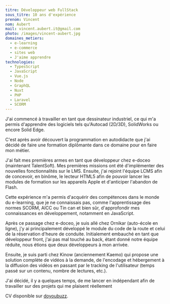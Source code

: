 ```yaml
---
titre: Développeur web FullStack
sous_titre: 10 ans d'expérience
prenom: Vincent
nom: Aubert
mail: vincent.aubert.it@gmail.com
photo: /images/vincent-aubert.jpg
domaines_metiers:
  - e-learning
  - e-commerce
  - sites web
  - J'aime apprendre
technologies:
  - TypesScript
  - JavaScript
  - Vue.js
  - Node
  - GraphQL
  - Nuxt
  - PHP
  - Laravel
  - SCORM
---
```


J'ai commencé à travailler en tant que dessinateur industriel, ce qui m'a permis d'apprendre des logiciels tels qu'Autocad (2D/3D), SolidWorks ou encore Solid Edge. 

C'est après avoir découvert la programmation en autodidacte que j'ai décidé de faire une formation diplômante dans ce domaine pour en faire mon métier. 

J'ai fait mes premières armes en tant que développeur chez e-doceo (maintenant TalentSoft). Mes premières missions ont été d'implémenter des nouvelles fonctionnalités sur le LMS. Ensuite, j'ai rejoint l'équipe LCMS afin de concevoir, en binôme, le lecteur HTML5 afin de pouvoir lancer les modules de formation sur les appareils Apple et d'anticiper l'abandon de Flash. 

Cette expérience m'a permis d'acquérir des compétences dans le monde du e-learning, que je ne connaissais pas, comme l'apprentissage des normes SCORM, AICC ou Tin can et bien sûr, d'approfondir mes connaissances en développement, notamment en JavaScript. 

Après ce passage chez e-doceo, je suis allé chez Ornikar (auto-école en ligne), j'y ai principalement développé le module du code de la route et celui de la réservation d'heure de conduite. 
Initialement embauché en tant que développeur front, j'ai pas mal touché au back, étant donné notre équipe réduite, nous étions que deux développeurs à mon arrivée. 

Ensuite, je suis parti chez Kinow (anciennement Kaemo) qui propose une solution complète de vidéos à la demande, de l'encodage et hébergement à la diffusion des vidéos en passant par le tracking de l'utilisateur (temps passé sur un contenu, nombre de lectures, etc.).

J'ai décidé, il y a quelques temps, de me lancer en indépendant afin de travailler sur des projets qui me plaisent réellement

CV disponible sur [doyoubuzz](https://www.doyoubuzz.com/vincent-aubert).
